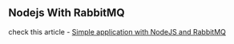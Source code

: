 ## Nodejs With RabbitMQ

check this article - [Simple application with NodeJS and RabbitMQ](https://medium.com/@klogic/simple-application-with-nodejs-and-rabbitmq-b3138dad93e3)
